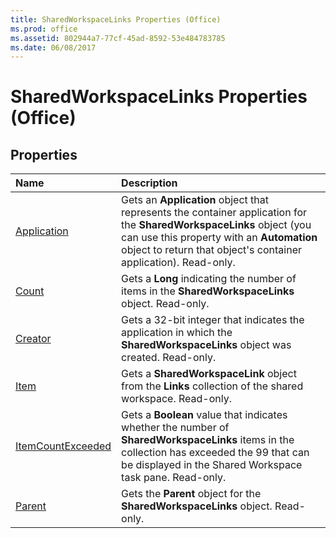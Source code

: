 ```yaml
---
title: SharedWorkspaceLinks Properties (Office)
ms.prod: office
ms.assetid: 802944a7-77cf-45ad-8592-53e484783785
ms.date: 06/08/2017
---
```



# SharedWorkspaceLinks Properties (Office)

## Properties



|**Name**|**Description**|
|:-----|:-----|
|[Application](sharedworkspacelinks-application-property-office.md)|Gets an **Application** object that represents the container application for the **SharedWorkspaceLinks** object (you can use this property with an **Automation** object to return that object's container application). Read-only.|
|[Count](sharedworkspacelinks-count-property-office.md)|Gets a **Long** indicating the number of items in the **SharedWorkspaceLinks** object. Read-only.|
|[Creator](sharedworkspacelinks-creator-property-office.md)|Gets a 32-bit integer that indicates the application in which the **SharedWorkspaceLinks** object was created. Read-only.|
|[Item](sharedworkspacelinks-item-property-office.md)|Gets a **SharedWorkspaceLink** object from the **Links** collection of the shared workspace. Read-only.|
|[ItemCountExceeded](sharedworkspacelinks-itemcountexceeded-property-office.md)|Gets a **Boolean** value that indicates whether the number of **SharedWorkspaceLinks** items in the collection has exceeded the 99 that can be displayed in the Shared Workspace task pane. Read-only.|
|[Parent](sharedworkspacelinks-parent-property-office.md)|Gets the **Parent** object for the **SharedWorkspaceLinks** object. Read-only.|

